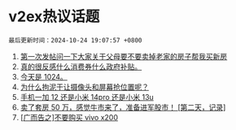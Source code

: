 # v2ex热议话题

`最后更新时间：2024-10-24 19:07:57 +0800`

1. [第一次发帖问一下大家关于父母要不要卖掉老家的房子帮我买新房](https://www.v2ex.com/t/1083248)
1. [真的很反感什么消费券什么政府补贴。](https://www.v2ex.com/t/1083169)
1. [今天是 1024。](https://www.v2ex.com/t/1083063)
1. [为什么拘泥于让摄像头和屏幕抢位置呢？](https://www.v2ex.com/t/1083078)
1. [手机一加 12 还是小米 14pro 还是小米 13u](https://www.v2ex.com/t/1083028)
1. [卖了套房 50 万，感觉牛市来了，准备进军股市！ [第二天，记录]](https://www.v2ex.com/t/1083182)
1. [[广而告之]不要购买 vivo x200](https://www.v2ex.com/t/1083107)

